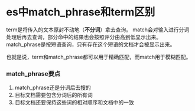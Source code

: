 # es中match_phrase和term区别

term是将传入的文本原封不动地（**不分词**）拿去查询。
match会对输入进行分词处理后再去查询，部分命中的结果也会按照评分由高到低显示出来。
match_phrase是按短语查询，只有存在这个短语的文档才会被显示出来。

也就是说，term和match_phrase都可以用于精确匹配，而match用于模糊匹配。

### match_phrase要点

1. match_phrase还是分词后去搜的
2. 目标文档需要包含分词后的所有词
3. 目标文档还要保持这些词的相对顺序和文档中的一致